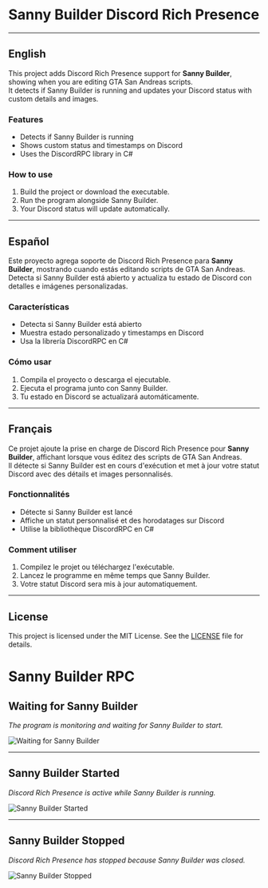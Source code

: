 # Sanny Builder Discord Rich Presence

---

## English

This project adds Discord Rich Presence support for **Sanny Builder**, showing when you are editing GTA San Andreas scripts.  
It detects if Sanny Builder is running and updates your Discord status with custom details and images.

### Features
- Detects if Sanny Builder is running
- Shows custom status and timestamps on Discord
- Uses the DiscordRPC library in C#

### How to use
1. Build the project or download the executable.
2. Run the program alongside Sanny Builder.
3. Your Discord status will update automatically.

---

## Español

Este proyecto agrega soporte de Discord Rich Presence para **Sanny Builder**, mostrando cuando estás editando scripts de GTA San Andreas.  
Detecta si Sanny Builder está abierto y actualiza tu estado de Discord con detalles e imágenes personalizadas.

### Características
- Detecta si Sanny Builder está abierto
- Muestra estado personalizado y timestamps en Discord
- Usa la librería DiscordRPC en C#

### Cómo usar
1. Compila el proyecto o descarga el ejecutable.
2. Ejecuta el programa junto con Sanny Builder.
3. Tu estado en Discord se actualizará automáticamente.

---

## Français

Ce projet ajoute la prise en charge de Discord Rich Presence pour **Sanny Builder**, affichant lorsque vous éditez des scripts de GTA San Andreas.  
Il détecte si Sanny Builder est en cours d'exécution et met à jour votre statut Discord avec des détails et images personnalisés.

### Fonctionnalités
- Détecte si Sanny Builder est lancé
- Affiche un statut personnalisé et des horodatages sur Discord
- Utilise la bibliothèque DiscordRPC en C#

### Comment utiliser
1. Compilez le projet ou téléchargez l'exécutable.
2. Lancez le programme en même temps que Sanny Builder.
3. Votre statut Discord sera mis à jour automatiquement.

---

## License

This project is licensed under the MIT License. See the [LICENSE](LICENSE) file for details.


# Sanny Builder RPC

## Waiting for Sanny Builder  
_The program is monitoring and waiting for Sanny Builder to start._

![Waiting for Sanny Builder](images/waiting.png)

---

## Sanny Builder Started  
_Discord Rich Presence is active while Sanny Builder is running._

![Sanny Builder Started](images/started.png)

---

## Sanny Builder Stopped  
_Discord Rich Presence has stopped because Sanny Builder was closed._

![Sanny Builder Stopped](images/stopped.png)
